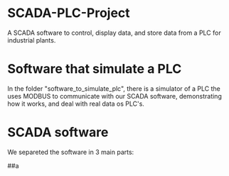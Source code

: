 # SCADA-PLC-Project
A SCADA software to control, display data, and store data from a PLC for industrial plants.

# Software that simulate a PLC
In the folder "software_to_simulate_plc", there is a simulator of a PLC the uses MODBUS to communicate with our SCADA software, demonstrating how it works, and deal with real data os PLC's.

# SCADA software
We separeted the software in 3 main parts:

##a
